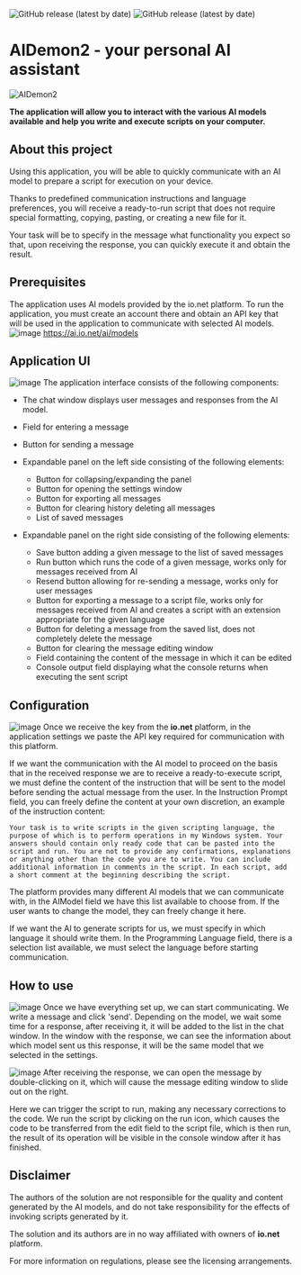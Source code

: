 ![GitHub release (latest by date)](https://img.shields.io/github/v/release/Mysttic/AIDemon2)
![GitHub release (latest by date)](https://img.shields.io/github/v/release/Mysttic/AIDemon2?include_prereleases)

# AIDemon2 - your personal AI assistant

![AIDemon2](https://github.com/user-attachments/assets/adf0c421-980d-42c7-a3db-ba903d47b441)

**The application will allow you to interact with the various AI models available and help you write and execute scripts on your computer.**

## About this project

Using this application, you will be able to quickly communicate with an AI model to prepare a script for execution on your device.

Thanks to predefined communication instructions and language preferences, you will receive a ready-to-run script that does not require special formatting, copying, pasting, or creating a new file for it. 

Your task will be to specify in the message what functionality you expect so that, upon receiving the response, you can quickly execute it and obtain the result.

## Prerequisites
The application uses AI models provided by the io.net platform. 
To run the application, you must create an account there and obtain an API key that will be used in the application to communicate with selected AI models.
![image](https://github.com/user-attachments/assets/019d2c6b-b8ce-4192-8a19-f819489e36c6)
https://ai.io.net/ai/models

## Application UI
![image](https://github.com/user-attachments/assets/5fab1ef0-5b8a-4657-8118-cac22bd817ae)
The application interface consists of the following components:
- The chat window displays user messages and responses from the AI ​​model.

- Field for entering a message
- Button for sending a message

- Expandable panel on the left side consisting of the following elements:
  - Button for collapsing/expanding the panel
  - Button for opening the settings window
  - Button for exporting all messages
  - Button for clearing history deleting all messages
  - List of saved messages

- Expandable panel on the right side consisting of the following elements:
  - Save button adding a given message to the list of saved messages
  - Run button which runs the code of a given message, works only for messages received from AI
  - Resend button allowing for re-sending a message, works only for user messages
  - Button for exporting a message to a script file, works only for messages received from AI and creates a script with an extension appropriate for the given language
  - Button for deleting a message from the saved list, does not completely delete the message
  - Button for clearing the message editing window
  - Field containing the content of the message in which it can be edited
  - Console output field displaying what the console returns when executing the sent script

## Configuration
![image](https://github.com/user-attachments/assets/e1ee3862-3ab2-42a0-b7a0-cdde14dfd650)
Once we receive the key from the **io.net** platform, in the application settings we paste the API key required for communication with this platform.

If we want the communication with the AI ​​model to proceed on the basis that in the received response we are to receive a ready-to-execute script, we must define the content of the instruction that will be sent to the model before sending the actual message from the user. In the Instruction Prompt field, you can freely define the content at your own discretion, an example of the instruction content:

```
Your task is to write scripts in the given scripting language, the purpose of which is to perform operations in my Windows system. Your answers should contain only ready code that can be pasted into the script and run. You are not to provide any confirmations, explanations or anything other than the code you are to write. You can include additional information in comments in the script. In each script, add a short comment at the beginning describing the script.
```

The platform provides many different AI models that we can communicate with, in the AIModel field we have this list available to choose from. If the user wants to change the model, they can freely change it here.

If we want the AI ​​to generate scripts for us, we must specify in which language it should write them. In the Programming Language field, there is a selection list available, we must select the language before starting communication.

## How to use

![image](https://github.com/user-attachments/assets/76a8c988-dcbf-459a-a574-a52c60e66167)
Once we have everything set up, we can start communicating. We write a message and click 'send'. Depending on the model, we wait some time for a response, after receiving it, it will be added to the list in the chat window. In the window with the response, we can see the information about which model sent us this response, it will be the same model that we selected in the settings.

![image](https://github.com/user-attachments/assets/aee88303-6368-42d9-ae23-97b3b0aa9273)
After receiving the response, we can open the message by double-clicking on it, which will cause the message editing window to slide out on the right.

Here we can trigger the script to run, making any necessary corrections to the code. We run the script by clicking on the run icon, which causes the code to be transferred from the edit field to the script file, which is then run, the result of its operation will be visible in the console window after it has finished.

## Disclaimer
The authors of the solution are not responsible for the quality and content generated by the AI models, and do not take responsibility for the effects of invoking scripts generated by it.

The solution and its authors are in no way affiliated with owners of **io.net** platform.

For more information on regulations, please see the licensing arrangements.
